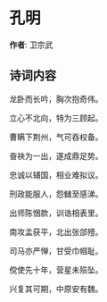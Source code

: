 # 孔明

**作者**: 卫宗武

## 诗词内容

龙卧而长吟，胸次抱奇伟。

立心不北向，特为三顾起。

曹瞒下荆州，气可吞权备。

奋袂为一出，遂成鼎足势。

忠诚以辅国，相业难拟议。

刑政能服人，怨雠至感涕。

出师陈悃款，训诰相表里。

南攻孟获平，北出张郃殪。

司马亦严惮，甘受巾帼耻。

傥使先十年，营星未殒坠。

兴复其可期，中原安有魏。

